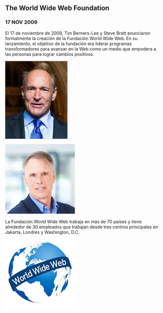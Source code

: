 ## The World Wide Web Foundation
### 17 NOV 2009

El 17 de noviembre de 2009, Tim Berners-Lee y Steve Bratt anunciaron formalmente la creación de la Fundación World Wide Web. En su lanzamiento, el objetivo de la fundación era liderar programas transformadores para avanzar en la Web como un medio que empodera a las personas para lograr cambios positivos. 

![U+200E](https://github.com/izanHub/TheWorldWideWebFoundation-SMX2_M8_UF1_IzanIzquierdo/blob/main/descarga%20(1).jpg "imagen") 

![U+200E](https://github.com/izanHub/TheWorldWideWebFoundation-SMX2_M8_UF1_IzanIzquierdo/blob/main/descarga%20(2).jpg "imagen")

La Fundación World Wide Web trabaja en más de 70 países y tiene alrededor de 30 empleados que trabajan desde tres centros principales en Jakarta, Londres y Washington, D.C.

![U+200E](https://github.com/izanHub/TheWorldWideWebFoundation-SMX2_M8_UF1_IzanIzquierdo/blob/main/descarga.jpg "imagen")
